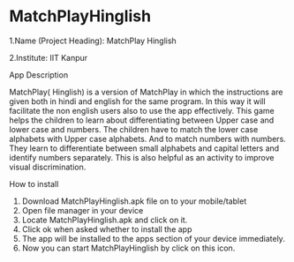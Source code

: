 MatchPlayHinglish
=================

1.Name (Project Heading):  MatchPlay Hinglish

2.Institute: IIT Kanpur

App Description

MatchPlay( Hinglish)  is  a  version of MatchPlay  in which the instructions are given both in hindi and english for the same program. In this way it will facilitate the non english users also to use the app effectively.
This game helps the children to learn about differentiating between Upper case and lower case and numbers. The children have to match the lower case alphabets with Upper case alphabets. And to match numbers with numbers. They learn to differentiate between small alphabets and capital letters and identify numbers separately. This is also helpful as an activity to improve visual discrimination.


How to install

1. Download  MatchPlayHinglish.apk  file on to your mobile/tablet
2. Open file manager in your device
3. Locate MatchPlayHinglish.apk  and click on it.
4. Click ok when asked whether  to  install  the  app
5. The app will be installed to the apps section of your device immediately.
6. Now you can start  MatchPlayHinglish  by click on this icon.

